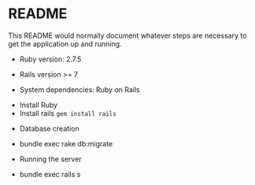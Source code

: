 # README

This README would normally document whatever steps are necessary to get the
application up and running.


* Ruby version: 2.7.5
* Rails version >= 7

* System dependencies: Ruby on Rails
- Install Ruby
- Install rails `gem install rails`

* Database creation
- bundle exec rake db:migrate

* Running the server
- bundle exec rails s



